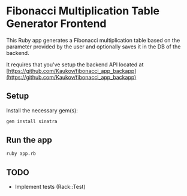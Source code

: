 # Fibonacci Multiplication Table Generator Frontend

This Ruby app generates a Fibonacci multiplication table based on the parameter provided by the user and optionally saves it in the DB of the backend.

It requires that you've setup the backend API located at [https://github.com/Kaukov/fibonacci_app_backapp](https://github.com/Kaukov/fibonacci_app_backapp)

## Setup

Install the necessary gem(s):
```sh
gem install sinatra
```

## Run the app
```sh
ruby app.rb
```

## TODO
- Implement tests (Rack::Test)
